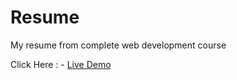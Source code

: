 # Resume
My resume from complete web development course

Click Here : - <a href="https://amansharmaa28.github.io/Resume/?fbclid=PAAaZmpf1RhRqLeEJXYr0hEKHfpPqzvPQRwd0cHmDvKi6BG52bzDbl_RfhtWU"> Live Demo</a>
